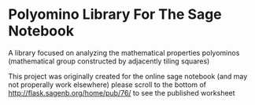 # Polyomino Library For The Sage Notebook

A library focused on analyzing the mathematical properties polyominos (mathematical group constructed by adjacently tiling squares)

This project was originally created for the online sage notebook (and may not properally work elsewhere)
please scroll to the bottom of http://flask.sagenb.org/home/pub/76/ to see the published worksheet
